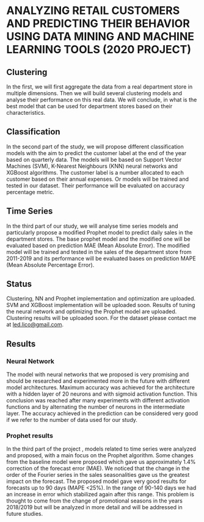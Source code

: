 # ANALYZING RETAIL CUSTOMERS AND PREDICTING THEIR BEHAVIOR USING DATA MINING AND MACHINE LEARNING TOOLS (2020 PROJECT)

## Clustering
In the first, we will first aggregate the data from a real department store  in multiple dimensions. 
Then we will build several clustering models and analyse their performance on this real data.
 We will conclude, in what is the best model that can be used for department stores based on their characteristics.

## Classification
In the second part of the study, we will propose different classification models with the aim to predict the customer label at the end of the year based on quarterly data. 
The models will be based on Support Vector Machines (SVM), K-Nearest Neighbours (KNN)  neural networks and XGBoost algorithms.
 The customer label is a number allocated to each customer based on their annual expenses. Or models will be trained and tested in our dataset. 
 Their performance will be evaluated on accuracy percentage metric.

## Time Series
In the third part of our study, we will analyse time series models and particularly propose a modified Prophet model to predict daily sales in the department stores.
 The base prophet model and the modified one will be evaluated based on prediction MAE (Mean Absolute Error). 
 The modified model will be trained and tested in the sales of the department store from 2011-2019 and its performance will be evaluated bases on prediction MAPE (Mean Absolute Percentage Error).


## Status
Clustering, NN and Prophet implementation and optimization are uploaded.
SVM and XGBoost implementation will be uploaded soon.
Results of tuning the neural network and optimizing the Prophet model are uploaded. Clustering results will be uploaded soon.
For the dataset please contact me at led.lico@gmail.com.

## Results

### Neural Network
The model with neural networks that we proposed is very promising and should be researched and experimented more in the future with different model architectures. Maximum accuracy was achieved for the architecture with a hidden layer of 20 neurons and with sigmoid activation function. This conclusion was reached after many experiments with different activation functions and by alternating the number of neurons in the intermediate layer. The accuracy achieved in the prediction can be considered very good if we refer to the number of data used for our study.
### Prophet results
In the third part of the project , models related to time series were analyzed and proposed, with a main focus on the Prophet algorithm. Some changes from the baseline model were proposed which gave us approximately 1.4% correction of the forecast error (MAE). We noticed that the change in the order of the Fourier series in the sales seasonalities gave us the greatest impact on the forecast. The proposed model gave very good results for forecasts up to 90 days (MAPE <25%). In the range of 90-140 days we had an increase in error which stabilized again after this range. This problem is thought to come from the change of promotional seasons in the years 2018/2019 but will be analyzed in more detail and will be addressed in future studies.
